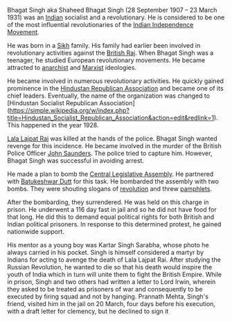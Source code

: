 Bhagat Singh aka Shaheed Bhagat Singh (28 September 1907 – 23 March 1931) was an [Indian](https://simple.wikipedia.org/wiki/India) socialist and a revolutionary. He is considered to be one of the most influential revolutionaries of the [Indian Independence Movement](https://simple.wikipedia.org/wiki/Indian_independence_movement).

He was born in a [Sikh](https://simple.wikipedia.org/wiki/Sikh) family. His family had earlier been involved in revolutionary activities against the [British Raj](https://simple.wikipedia.org/wiki/Sikh). When Bhagat Singh was a teenager, he studied European revolutionary movements. He became attracted to [anarchist](https://simple.wikipedia.org/wiki/Anarchist) and [Marxist](https://simple.wikipedia.org/wiki/Marxist) ideologies.

He became involved in numerous revolutionary activities. He quickly gained prominence in the [Hindustan Republican Association](https://simple.wikipedia.org/w/index.php?title=Hindustan_Republican_Association&action=edit&redlink=1)  and became one of its chief leaders. Eventually, the name of the organization was changed to [Hindustan Socialist Republican Association] (https://simple.wikipedia.org/w/index.php?title=Hindustan_Socialist_Republican_Association&action=edit&redlink=1). This happened in the year 1928.

[Lala Lajpat Rai](https://simple.wikipedia.org/w/index.php?title=Lala_Lajpat_Rai&action=edit&redlink=1) was killed at the hands of the police. Bhagat Singh wanted revenge for this incidence. He became involved in the murder of the British Police Officer [John Saunders](https://simple.wikipedia.org/w/index.php?title=John_Saunders&action=edit&redlink=1). The police tried to capture him. However, Bhagat Singh was successful in avoiding arrest.

He made a plan to bomb the [Central Legislative Assembly](https://simple.wikipedia.org/w/index.php?title=Central_Legislative_Assembly&action=edit&redlink=1). He partnered with [Batukeshwar Dutt](https://simple.wikipedia.org/wiki/Batukeshwar_Dutt) for this task. He bombarded the assembly with two bombs. They were shouting slogans of [revolution](https://simple.wikipedia.org/wiki/Revolution) and threw [pamphlets](https://simple.wikipedia.org/wiki/Pamphlet).

After the bombarding, they surrendered. He was held on this charge in prison. He underwent a 116 day fast in jail and so he did not have food for that long. He did this to demand equal political rights for both British and Indian political prisoners. In response to this determined protest, he gained nationwide support.

His mentor as a young boy was Kartar Singh Sarabha, whose photo he always carried in his pocket. Singh is himself considered a martyr by Indians for acting to avenge the death of Lala Lajpat Rai. After studying the Russian Revolution, he wanted to die so that his death would inspire the youth of India which in turn will unite them to fight the British Empire. While in prison, Singh and two others had written a letter to Lord Irwin, wherein they asked to be treated as prisoners of war and consequently to be executed by firing squad and not by hanging. Prannath Mehta, Singh's friend, visited him in the jail on 20 March, four days before his execution, with a draft letter for clemency, but he declined to sign it